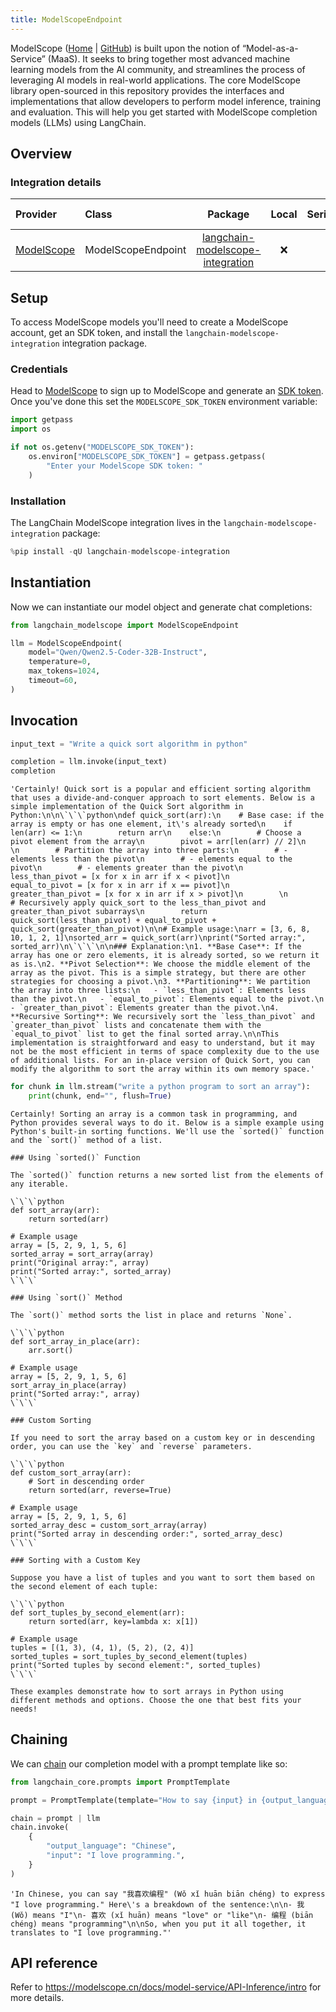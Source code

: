 ```yaml
---
title: ModelScopeEndpoint
---
```



ModelScope ([Home](https://www.modelscope.cn/) | [GitHub](https://github.com/modelscope/modelscope)) is built upon the notion of “Model-as-a-Service” (MaaS). It seeks to bring together most advanced machine learning models from the AI community, and streamlines the process of leveraging AI models in real-world applications. The core ModelScope library open-sourced in this repository provides the interfaces and implementations that allow developers to perform model inference, training and evaluation. This will help you get started with ModelScope completion models (LLMs) using LangChain.

## Overview
### Integration details

| Provider  | Class | Package | Local | Serializable | Package downloads | Package latest |
| :--- | :--- | :---: | :---: |  :---: | :---: | :---: |
| [ModelScope](/oss/integrations/providers/modelscope/) | ModelScopeEndpoint | [langchain-modelscope-integration](https://pypi.org/project/langchain-modelscope-integration/) | ❌ | ❌ | ![PyPI - Downloads](https://img.shields.io/pypi/dm/langchain-modelscope-integration?style=flat-square&label=%20) | ![PyPI - Version](https://img.shields.io/pypi/v/langchain-modelscope-integration?style=flat-square&label=%20) |


## Setup

To access ModelScope models you'll need to create a ModelScope account, get an SDK token, and install the `langchain-modelscope-integration` integration package.

### Credentials


Head to [ModelScope](https://modelscope.cn/) to sign up to ModelScope and generate an [SDK token](https://modelscope.cn/my/myaccesstoken). Once you've done this set the `MODELSCOPE_SDK_TOKEN` environment variable:



```python
import getpass
import os

if not os.getenv("MODELSCOPE_SDK_TOKEN"):
    os.environ["MODELSCOPE_SDK_TOKEN"] = getpass.getpass(
        "Enter your ModelScope SDK token: "
    )
```

### Installation

The LangChain ModelScope integration lives in the `langchain-modelscope-integration` package:


```python
%pip install -qU langchain-modelscope-integration
```

## Instantiation

Now we can instantiate our model object and generate chat completions:



```python
from langchain_modelscope import ModelScopeEndpoint

llm = ModelScopeEndpoint(
    model="Qwen/Qwen2.5-Coder-32B-Instruct",
    temperature=0,
    max_tokens=1024,
    timeout=60,
)
```

## Invocation



```python
input_text = "Write a quick sort algorithm in python"

completion = llm.invoke(input_text)
completion
```



```output
'Certainly! Quick sort is a popular and efficient sorting algorithm that uses a divide-and-conquer approach to sort elements. Below is a simple implementation of the Quick Sort algorithm in Python:\n\n\`\`\`python\ndef quick_sort(arr):\n    # Base case: if the array is empty or has one element, it\'s already sorted\n    if len(arr) <= 1:\n        return arr\n    else:\n        # Choose a pivot element from the array\n        pivot = arr[len(arr) // 2]\n        \n        # Partition the array into three parts:\n        # - elements less than the pivot\n        # - elements equal to the pivot\n        # - elements greater than the pivot\n        less_than_pivot = [x for x in arr if x < pivot]\n        equal_to_pivot = [x for x in arr if x == pivot]\n        greater_than_pivot = [x for x in arr if x > pivot]\n        \n        # Recursively apply quick_sort to the less_than_pivot and greater_than_pivot subarrays\n        return quick_sort(less_than_pivot) + equal_to_pivot + quick_sort(greater_than_pivot)\n\n# Example usage:\narr = [3, 6, 8, 10, 1, 2, 1]\nsorted_arr = quick_sort(arr)\nprint("Sorted array:", sorted_arr)\n\`\`\`\n\n### Explanation:\n1. **Base Case**: If the array has one or zero elements, it is already sorted, so we return it as is.\n2. **Pivot Selection**: We choose the middle element of the array as the pivot. This is a simple strategy, but there are other strategies for choosing a pivot.\n3. **Partitioning**: We partition the array into three lists:\n   - `less_than_pivot`: Elements less than the pivot.\n   - `equal_to_pivot`: Elements equal to the pivot.\n   - `greater_than_pivot`: Elements greater than the pivot.\n4. **Recursive Sorting**: We recursively sort the `less_than_pivot` and `greater_than_pivot` lists and concatenate them with the `equal_to_pivot` list to get the final sorted array.\n\nThis implementation is straightforward and easy to understand, but it may not be the most efficient in terms of space complexity due to the use of additional lists. For an in-place version of Quick Sort, you can modify the algorithm to sort the array within its own memory space.'
```



```python
for chunk in llm.stream("write a python program to sort an array"):
    print(chunk, end="", flush=True)
```
```output
Certainly! Sorting an array is a common task in programming, and Python provides several ways to do it. Below is a simple example using Python's built-in sorting functions. We'll use the `sorted()` function and the `sort()` method of a list.

### Using `sorted()` Function

The `sorted()` function returns a new sorted list from the elements of any iterable.

\`\`\`python
def sort_array(arr):
    return sorted(arr)

# Example usage
array = [5, 2, 9, 1, 5, 6]
sorted_array = sort_array(array)
print("Original array:", array)
print("Sorted array:", sorted_array)
\`\`\`

### Using `sort()` Method

The `sort()` method sorts the list in place and returns `None`.

\`\`\`python
def sort_array_in_place(arr):
    arr.sort()

# Example usage
array = [5, 2, 9, 1, 5, 6]
sort_array_in_place(array)
print("Sorted array:", array)
\`\`\`

### Custom Sorting

If you need to sort the array based on a custom key or in descending order, you can use the `key` and `reverse` parameters.

\`\`\`python
def custom_sort_array(arr):
    # Sort in descending order
    return sorted(arr, reverse=True)

# Example usage
array = [5, 2, 9, 1, 5, 6]
sorted_array_desc = custom_sort_array(array)
print("Sorted array in descending order:", sorted_array_desc)
\`\`\`

### Sorting with a Custom Key

Suppose you have a list of tuples and you want to sort them based on the second element of each tuple:

\`\`\`python
def sort_tuples_by_second_element(arr):
    return sorted(arr, key=lambda x: x[1])

# Example usage
tuples = [(1, 3), (4, 1), (5, 2), (2, 4)]
sorted_tuples = sort_tuples_by_second_element(tuples)
print("Sorted tuples by second element:", sorted_tuples)
\`\`\`

These examples demonstrate how to sort arrays in Python using different methods and options. Choose the one that best fits your needs!
```
## Chaining

We can [chain](/oss/how-to/sequence/) our completion model with a prompt template like so:


```python
from langchain_core.prompts import PromptTemplate

prompt = PromptTemplate(template="How to say {input} in {output_language}:\n")

chain = prompt | llm
chain.invoke(
    {
        "output_language": "Chinese",
        "input": "I love programming.",
    }
)
```



```output
'In Chinese, you can say "我喜欢编程" (Wǒ xǐ huān biān chéng) to express "I love programming." Here\'s a breakdown of the sentence:\n\n- 我 (Wǒ) means "I"\n- 喜欢 (xǐ huān) means "love" or "like"\n- 编程 (biān chéng) means "programming"\n\nSo, when you put it all together, it translates to "I love programming."'
```


## API reference

Refer to https://modelscope.cn/docs/model-service/API-Inference/intro for more details.
